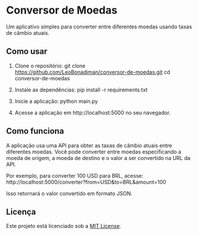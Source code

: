# Conversor de Moedas

Um aplicativo simples para converter entre diferentes moedas usando taxas de câmbio atuais.

## Como usar

1. Clone o repositório:
git clone https://github.com/LeoBonadiman/conversor-de-moedas.git
cd conversor-de-moedas

2. Instale as dependências:
pip install -r requirements.txt

3. Inicie a aplicação:
python main.py

4. Acesse a aplicação em http://localhost:5000 no seu navegador.

## Como funciona

A aplicação usa uma API para obter as taxas de câmbio atuais entre diferentes moedas. Você pode converter entre moedas especificando a moeda de origem, a moeda de destino e o valor a ser convertido na URL da API.

Por exemplo, para converter 100 USD para BRL, acesse:
http://localhost:5000/converter?from=USD&to=BRL&amount=100

Isso retornará o valor convertido em formato JSON.

## Licença

Este projeto está licenciado sob a [MIT License](https://opensource.org/licenses/MIT).
